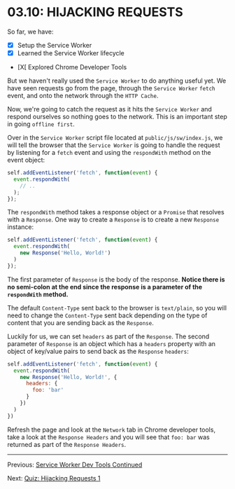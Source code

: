 # 03.10: HIJACKING REQUESTS
So far, we have:

  - [X] Setup the Service Worker
  - [X] Learned the Service Worker lifecycle
  - [X[ Explored Chrome Developer Tools
  
But we haven't really used the `Service Worker` to do anything useful yet. We have seen requests go from the page, through the `Service Worker` `fetch` event, and onto the network through the `HTTP Cache`.

Now, we're going to catch the request as it hits the `Service Worker` and respond ourselves so nothing goes to the network. This is an important step in going `offline first`.

Over in the `Service Worker` script file located at `public/js/sw/index.js`, we will tell the browser that the `Service Worker` is going to handle the request by listening for a `fetch` event and using the `respondWith` method on the event object:

```js
self.addEventListener('fetch', function(event) {
  event.respondWith(
    // ..
  );
});
```

The `respondWith` method takes a response object or a `Promise` that resolves with a `Response`. One way to create a `Response` is to create a new `Response` instance:

```js
self.addEventListener('fetch', function(event) {
  event.respondWith(
    new Response('Hello, World!')
  )
});
```

The first parameter of `Response` is the body of the response. **Notice there is no semi-colon at the end since the response is a parameter of the `respondWith` method.**

The default `Content-Type` sent back to the browser is `text/plain`, so you will need to change the `Content-Type` sent back depending on the type of content that you are sending back as the `Response`.

Luckily for us, we can set `headers` as part of the `Response`. The second parameter of `Response` is an object which has a `headers` property with an object of key/value pairs to send back as the `Response` `headers`:

```js
self.addEventListener('fetch', function(event) {
  event.respondWith(
    new Response('Hello, World!', {
      headers: {
        foo: 'bar'
      }
    })
  )
})
```

Refresh the page and look at the `Network` tab in Chrome developer tools, take a look at the `Response Headers` and you will see that `foo: bar` was returned as part of the `Response Headers`.

- - -
Previous: [Service Worker Dev Tools Continued](./09-dev-tools-continued.md)

Next: [Quiz: Hijacking Requests 1](./11-quiz-hijacking-requests-1.md)
